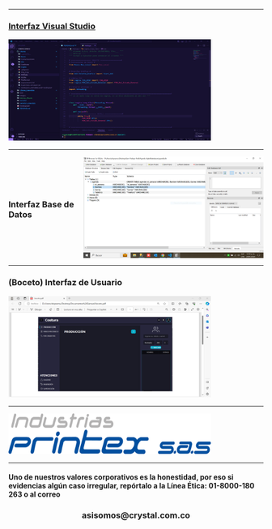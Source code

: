 <p align="center">
  <a href="" rel="noopener">
</p>
<hr>
<h3>Interfaz Visual Studio</h3>
<img width=400px height=200px src="/images/Captura.PNG" alt="Project logo"></a>
<hr>
<div style="display: flex; justify-content: left; align-items: center;">
<h3>Interfaz Base de Datos</h3>
  <img width=400px height=200px src="/images/CapturaBasedeDatos.PNG" alt="Descripción de la imagen">
</div>
<hr>
<h3>(Boceto) Interfaz de Usuario</h3>
 <img width=400px height=200px src="/images/CapturaBoceto.PNG" alt="">
<hr>
<img width=400px height=80px src="/images/Logo Printex [Convertido].png" alt="Project logo"></a>
<hr>
<h4>Uno de nuestros valores corporativos es la honestidad, por eso si evidencias algún caso irregular, repórtalo a la Línea Ética: 01-8000-180 263 o al correo</h4><h3 align="center">asisomos@crystal.com.co</h3>
</a>

